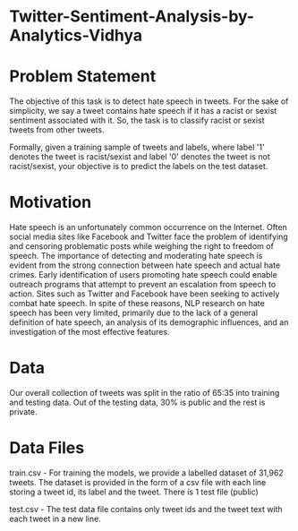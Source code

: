 # Twitter-Sentiment-Analysis-by-Analytics-Vidhya

# Problem Statement

The objective of this task is to detect hate speech in tweets. For the sake of simplicity, we say a tweet contains hate speech if it has a racist or sexist sentiment associated with it. So, the task is to classify racist or sexist tweets from other tweets.

Formally, given a training sample of tweets and labels, where label '1' denotes the tweet is racist/sexist and label '0' denotes the tweet is not racist/sexist, your objective is to predict the labels on the test dataset.


# Motivation

Hate  speech  is  an  unfortunately  common  occurrence  on  the  Internet.  Often social media sites like Facebook and Twitter face the problem of identifying and censoring  problematic  posts  while weighing the right to freedom of speech. The  importance  of  detecting  and  moderating hate  speech  is  evident  from  the  strong  connection between hate speech and actual hate crimes. Early identification of users promoting  hate  speech  could  enable  outreach  programs that attempt to prevent an escalation from speech to action. Sites such as Twitter and Facebook have been seeking  to  actively  combat  hate  speech. In spite of these reasons, NLP research on hate speech has been very limited, primarily due to the lack of a general definition of hate speech, an analysis of its demographic influences, and an investigation of the most effective features.

 

# Data

Our overall collection of tweets was split in the ratio of 65:35 into training and testing data. Out of the testing data, 30% is public and the rest is private.

 

# Data Files
 

train.csv - For training the models, we provide a labelled dataset of 31,962 tweets. The dataset is provided in the form of a csv file with each line storing a tweet id, its label and the tweet.
There is 1 test file (public)

test.csv - The test data file contains only tweet ids and the tweet text with each tweet in a new line.
